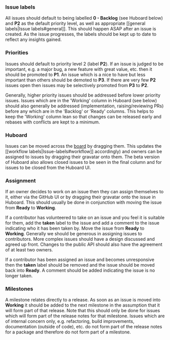 ### Issue labels

All issues should default to being labelled **0 - Backlog** (see Huboard below) and **P2** as the default priority level, as well as appropriate [[general labels|Issue labels#general]]. This should happen ASAP after an issue is created. As the issue progresses, the labels should be kept up to date to reflect any insights gained.

### Priorities

Issues should default to priority level 2 (label **P2**). If an issue is judged to be important, e.g. a major bug, a new feature with great value, etc. then it should be promoted to **P1**. An issue which is a nice to have but less important than others should be demoted to **P3**. If there are very few **P2** issues open then issues may be selectively promoted from **P3** to **P2**.

Generally, higher priority issues should be addressed before lower priority issues. Issues which are in the 'Working' column in Huboard (see below) should also generally be addressed (implementation, raising/reviewing PRs) before any which are in the 'Backlog' or 'Ready' columns. This helps to keep the 'Working' column lean so that changes can be released early and rebases with conflicts are kept to a minimum.

### Huboard

Issues can be moved across the [board](https://huboard.com/FakeItEasy/FakeItEasy) by dragging them. This updates the [[workflow labels|Issue-labels#workflow]] accordingly) and owners can be assigned to issues by dragging their gravatar onto them. The beta version of Huboard also allows closed issues to be seen in the final column and for issues to be closed from the Huboard UI.

### Assignment

If an owner decides to work on an issue then they can assign themselves to it, either via the GitHub UI or by dragging their gravatar onto the issue in Huboard. This should usually be done in conjunction with moving the issue from **Ready** to **Working**.

If a contributor has volunteered to take on an issue and you feel it is suitable for them, add the **taken** label to the issue and add a comment to the issue indicating who it has been taken by. Move the issue from **Ready** to **Working**. Generally we should be generous in assigning issues to contributors. More complex issues should have a design discussed and agreed up front. Changes to the public API should also have the agreement of at least two owners.

If a contributor has been assigned an issue and becomes unresponsive then the **taken** label should be removed and the issue should be moved back into **Ready**. A comment should be added indicating the issue is no longer taken.

### Milestones

A milestone relates directly to a release. As soon as an issue is moved into **Working** it should be added to the next milestone in the assumption that it will form part of that release. Note that this should only be done for issues which will form part of the release notes for that milestone. Issues which are of internal concern only, e.g. refactoring, build improvements, documentation (outside of code), etc. do not form part of the release notes for a package and therefore do not form part of a milestone.